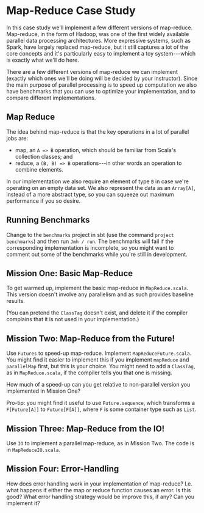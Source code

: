 # Map-Reduce Case Study

In this case study we'll implement a few different versions of map-reduce. Map-reduce, in the form of Hadoop, was one of the first widely available parallel data processing architectures. More expressive systems, such as Spark, have largely replaced map-reduce, but it still captures a lot of the core concepts and it's particularly easy to implement a toy system---which is exactly what we'll do here.

There are a few different versions of map-reduce we can implement (exactly which ones we'll be doing will be decided by your instructor). Since the main purpose of parallel processing is to speed up computation we also have benchmarks that you can use to optimize your implementation, and to compare different implementations.


## Map Reduce

The idea behind map-reduce is that the key operations in a lot of parallel jobs are:

- map, an `A => B` operation, which should be familiar from Scala's collection classes; and
- reduce, a `(B, B) => B` operations---in other words an operation to combine elements.

In our implementation we also require an element of type `B` in case we're operating on an empty data set. We also represent the data as an `Array[A]`, instead of a more abstract type, so you can squeeze out maximum performance if you so desire.


## Running Benchmarks

Change to the `benchmarks` project in sbt (use the command `project benchmarks`) and then run `Jmh / run`. The benchmarks will fail if the corresponding implementation is incomplete, so you might want to comment out some of the benchmarks while you're still in development.


## Mission One: Basic Map-Reduce

To get warmed up, implement the basic map-reduce in `MapReduce.scala`. This version doesn't involve any parallelism and as such provides baseline results.

(You can pretend the `ClassTag` doesn't exist, and delete it if the compiler complains that it is not used in your implementation.)


## Mission Two: Map-Reduce from the Future!

Use `Futures` to speed-up map-reduce. Implement `MapReduceFuture.scala`. You might find it easier to implement this if you implement `mapReduce` and `parallelMap` first, but this is your choice. You might need to add a `ClassTag`, as in `MapReduce.scala`, if the compiler tells you that one is missing.

How much of a speed-up can you get relative to non-parallel version you implemented in Mission One?

Pro-tip: you might find it useful to use `Future.sequence`, which transforms a `F[Future[A]]` to `Future[F[A]]`, where `F` is some container type such as `List`.


## Mission Three: Map-Reduce from the IO!

Use `IO` to implement a parallel map-reduce, as in Mission Two. The code is in `MapReduceIO.scala`.


## Mission Four: Error-Handling

How does error handling work in your implementation of map-reduce? I.e. what happens if either the map or reduce function causes an error. Is this good? What error handling strategy would be improve this, if any? Can you implement it?
